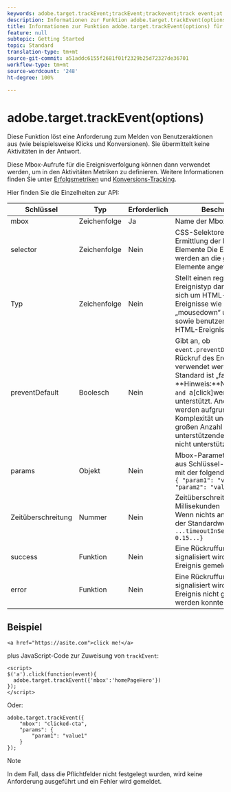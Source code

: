 ```yaml
---
keywords: adobe.target.trackEvent;trackEvent;trackevent;track event;at.js;functions;function;preventDefault;preventdefault;prevent default
description: Informationen zur Funktion adobe.target.trackEvent(options) für die JavaScript-Bibliothek von Adobe Target at.js.
title: Informationen zur Funktion adobe.target.trackEvent(options) für die JavaScript-Bibliothek von Adobe Target at.js.
feature: null
subtopic: Getting Started
topic: Standard
translation-type: tm+mt
source-git-commit: a51addc6155f2681f01f2329b25d72327de36701
workflow-type: tm+mt
source-wordcount: '248'
ht-degree: 100%

---
```



# adobe.target.trackEvent(options)

Diese Funktion löst eine Anforderung zum Melden von Benutzeraktionen aus (wie beispielsweise Klicks und Konversionen). Sie übermittelt keine Aktivitäten in der Antwort.

Diese Mbox-Aufrufe für die Ereignisverfolgung können dann verwendet werden, um in den Aktivitäten Metriken zu definieren. Weitere Informationen finden Sie unter [Erfolgsmetriken](../../c-activities/r-success-metrics/success-metrics.md#reference_D011575C85DA48E989A244593D9B9924) und [Konversions-Tracking](../../c-implementing-target/c-implementing-target-for-client-side-web/how-to-deployatjs/implementing-target-without-a-tag-manager.md#task_E85D2F64FEB84201A594F2288FABF053).

Hier finden Sie die Einzelheiten zur API:

| Schlüssel | Typ | Erforderlich | Beschreibung |
|--- |--- |--- |--- |
| mbox | Zeichenfolge | Ja | Name der Mbox |
| selector | Zeichenfolge | Nein | CSS-Selektoren für die Ermittlung der HTML-Elemente Die Ereignislistener werden an die gefundenen Elemente angefügt.. |
| Typ | Zeichenfolge | Nein | Stellt einen registrierten Ereignistyp dar. Dabei kann es sich um HTML-bekannte Ereignisse wie „click“, „mousedown“ und so weiter sowie benutzerdefinierte HTML-Ereignisse handeln. |
| preventDefault | Boolesch | Nein | Gibt an, ob `event.preventDefault()` im Rückruf des Ereignislisteners verwendet werden soll. Standard ist „false“.<br>**Hinweis:**Nur`form[submit] and `a[click]werden unterstützt. Andere Szenarien werden aufgrund der Komplexität und der sehr großen Anzahl an zu unterstützenden Szenarien nicht unterstützt. |
| params | Objekt | Nein | Mbox-Parameter Ein Objekt aus Schlüssel-Wert-Paaren mit der folgenden Struktur:<br>`{ "param1": "value1", "param2": "value2"}` |
| Zeitüberschreitung | Nummer | Nein | Zeitüberschreitung in Millisekunden<br>Wenn nichts angegeben, wird der Standardwert verwendet:<br>`...timeoutInSeconds: 0.15...}` |
| success | Funktion | Nein | Eine Rückruffunktion, mit der signalisiert wird, dass das Ereignis gemeldet wurde |
| error | Funktion | Nein | Eine Rückruffunktion, mit der signalisiert wird, dass das Ereignis nicht gemeldet werden konnte |

## Beispiel

```
<a href="https://asite.com">click me!</a> 
```

plus JavaScript-Code zur Zuweisung von `trackEvent`:

```
<script> 
$('a').click(function(event){ 
  adobe.target.trackEvent({'mbox':'homePageHero'}) 
}); 
</script> 
```

Oder:

```
adobe.target.trackEvent({ 
    "mbox": "clicked-cta", 
    "params": { 
        "param1": "value1" 
    } 
});
```

>[!NOTE]
>
>In dem Fall, dass die Pflichtfelder nicht festgelegt wurden, wird keine Anforderung ausgeführt und ein Fehler wird gemeldet.